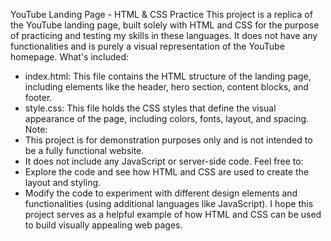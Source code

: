 ﻿YouTube Landing Page - HTML & CSS Practice
This project is a replica of the YouTube landing page, built solely with HTML and CSS for the purpose of practicing and testing my skills in these languages. It does not have any functionalities and is purely a visual representation of the YouTube homepage.
What's included:
* index.html: This file contains the HTML structure of the landing page, including elements like the header, hero section, content blocks, and footer.
* style.css: This file holds the CSS styles that define the visual appearance of the page, including colors, fonts, layout, and spacing.
Note:
* This project is for demonstration purposes only and is not intended to be a fully functional website.
* It does not include any JavaScript or server-side code.
Feel free to:
* Explore the code and see how HTML and CSS are used to create the layout and styling.
* Modify the code to experiment with different design elements and functionalities (using additional languages like JavaScript).
I hope this project serves as a helpful example of how HTML and CSS can be used to build visually appealing web pages.
